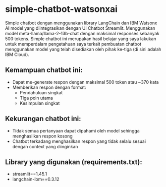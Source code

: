 # simple-chatbot-watsonxai
Simple chatbot dengan menggunakan library LangChain dan IBM Watsonx AI model yang diintegrasikan dengan UI Chatbot Streamlit. Menggunakan model meta-llama/llama-2-13b-chat dengan maksimal responses sebanyak 500 tokens. Simple chatbot ini merupakan hasil belajar yang saya lakukan untuk memperdalam pengetahuan saya terkait pembuatan chatbot menggunakan model yang telah disediakan oleh pihak ke-tiga (di sini adalah IBM Cloud).

## Kemampuan chatbot ini:
- Dapat me-generate respon dengan maksimal 500 token atau ~370 kata
- Memberikan respon dengan format:
  * Pendahuluan singkat
  * Tiga poin utama
  * Kesimpulan singkat

## Kekurangan chatbot ini:
- Tidak semua pertanyaan dapat dipahami oleh model sehingga menghasilkan respon kosong
- Chatbot terkadang menghasilkan respon yang tidak selalu sesuai dengan context yang diinginkan

## Library yang digunakan (requirements.txt):
- streamlit==1.45.1
- langchain-ibm==0.3.12

